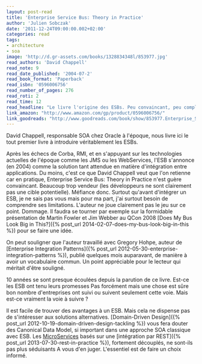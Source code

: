```yaml
---
layout: post-read
title: 'Enterprise Service Bus: Theory in Practice'
author: 'Julien Sobczak'
date: '2011-12-24T09:00:00.002+02:00'
categories: read
tags:
- architecture
- soa
image: 'http://d.gr-assets.com/books/1328834348l/853977.jpg'
read_authors: 'David Chappell'
read_note: 9
read_date_published: '2004-07-2'
read_book_format: 'Paperback'
read_isbn: '0596006756'
read_number_of_pages: 276
read_roti: 2
read_time: 12
read_headline: "Le livre l'origine des ESBs. Peu convaincant, peu complet mais pas mal dépassé. Le livre ne mérite probablement pas le détour aujourd'hui."
link_amazon: "http://www.amazon.com/gp/product/0596006756/"
link_goodreads: "http://www.goodreads.com/book/show/853977.Enterprise_Service_Bus"
---
```



David Chappell, responsable SOA chez Oracle à l'époque, nous livre ici le tout premier livre à introduire véritablement les ESBs.

Après les échecs de Corba, RMI, et en s'appuyant sur les technologies actuelles de l'époque comme les JMS ou les WebServices, l'ESB s'annonce (en 2004) comme la solution tant attendue en matière d'intégration entre applications. Du moins, c'est ce que David Chappell veut que l'on retienne car en pratique, Enterprise Service Bus: Theory in Practice n'est guère convaincant. Beaucoup trop vendeur (les développeurs ne sont clairement pas une cible potentielle). Méfiance donc. Surtout qu'avant d'intégrer un ESB, je ne sais pas vous mais pour ma part, j'ai surtout besoin de comprendre ses limitations. L'auteur ne joue clairement pas le jeu sur ce point. Dommage. Il faudra se tourner par exemple sur la formidable présentation de Martin Fowler et Jim Webber au QCon 2008 [Does My Bus Look Big in This?]({% post_url 2014-02-07-does-my-bus-look-big-in-this %}) pour se faire une idée.

On peut souligner que l'auteur travaillé avec Gregory Hohpe, auteur de [Enterprise Integration Patterns]({% post_url 2012-05-30-enterprise-integration-patterns %}), publié quelques mois auparavant, de manière à avoir un vocabulaire commun. Un point appréciable pour le lecteur qui méritait d'être souligné.

10 années se sont presque écoulées depuis la parution de ce livre. Est-ce les ESB ont tenu leurs promesses Pas forcément mais une chose est sûre bon nombre d'entreprises ont suivi ou suivent seulement cette voie. Mais est-ce vraiment la voie à suivre ?

Il est facile de trouver des avantages à un ESB. Mais cela ne dispense pas de s'intéresser aux solutions alternatives. [Domain-Driven Design]({% post_url 2012-10-19-domain-driven-design-tackling %}) vous fera douter des Canonical Data Model, si important dans une approche SOA classique avec ESB. Les [MicroServices](http://martinfowler.com/articles/microservices.html) basés sur une [intégration par REST]({% post_url 2013-07-30-rest-in-practice %}), fortement découplés, ne sont-ils pas plus séduisants A vous d'en juger. L'essentiel est de faire un choix informé.

